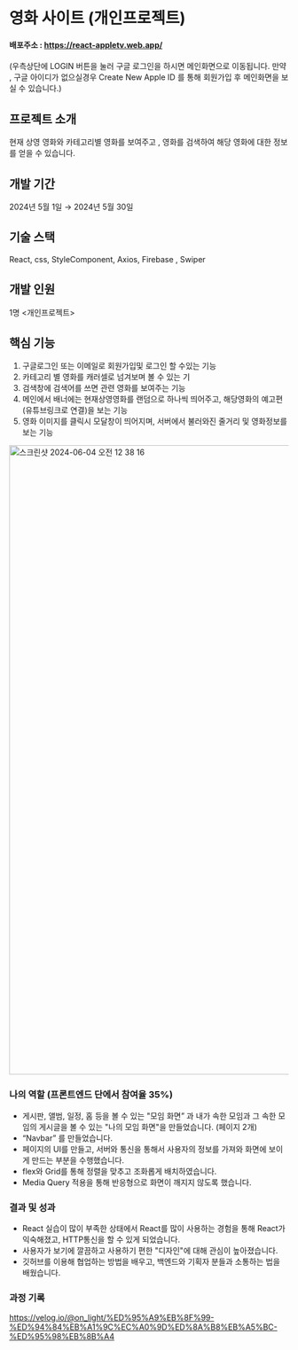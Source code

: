 # 영화 사이트 (개인프로젝트)

#### 배포주소 : <https://react-appletv.web.app/>
(우측상단에 LOGIN 버튼을 눌러 구글 로그인을 하시면 메인화면으로 이동됩니다.
만약 , 구글 아이디가 없으실경우 Create New Apple ID 를 통해 회원가입 후 메인화면을 보실 수 있습니다.)


## 프로젝트 소개 
현재 상영 영화와 카테고리별 영화를 보여주고 , 영화를 검색하여 해당 영화에 대한 정보를 얻을 수 있습니다.

## 개발 기간
2024년 5월 1일 → 2024년 5월 30일

## 기술 스택 
React, css, StyleComponent, Axios, Firebase , Swiper


## 개발 인원 
1명 <개인프로젝트> 

## 핵심 기능 
1. 구글로그인 또는 이메일로 회원가입및 로그인 할 수있는 기능
2. 카테고리 별 영화를 캐러셀로 넘겨보며 볼 수 있는 기
3. 검색창에 검색어를 쓰면 관련 영화를 보여주는 기능
4. 메인에서 배너에는 현재상영영화를 랜덤으로 하나씩 띄어주고, 해당영화의 예고편(유튜브링크로 연결)을 보는 기능
5. 영화 이미지를 클릭시 모달창이 띄어지며, 서버에서 불러와진 줄거리 및 영화정보를 보는 기능


<img width="1136" alt="스크린샷 2024-06-04 오전 12 38 16" src="https://github.com/choitoady/appleTV-project/assets/153695936/5140e249-47f8-4033-8e57-e70c59970dda">

### 나의 역할 (프론트엔드 단에서 참여율 35%)
- 게시판, 앨범, 일정, 홈 등을 볼 수 있는 "모임 화면” 과  내가 속한 모임과 그 속한 모임의 게시글을 볼 수 있는 "나의 모임 화면"을 만들었습니다. (페이지 2개)
- “Navbar” 를 만들었습니다.
-  페이지의 UI를 만들고, 서버와 통신을 통해서 사용자의 정보를 가져와 화면에 보이게 만드는 부분을 수행했습니다.
-  flex와 Grid를 통해 정렬을 맞추고 조화롭게 배치하였습니다.
-  Media Query 적용을 통해 반응형으로 화면이 깨지지 않도록 했습니다.


### 결과 및 성과
- React 실습이 많이 부족한 상태에서 React를 많이 사용하는 경험을 통해 React가 익숙해졌고, HTTP통신을 할 수 있게 되었습니다.
- 사용자가 보기에 깔끔하고 사용하기 편한 "디자인"에 대해 관심이 높아졌습니다.
- 깃허브를 이용해 협업하는 방법을 배우고, 백엔드와 기획자 분들과 소통하는 법을 배웠습니다.


### 과정 기록
<https://velog.io/@on_light/%ED%95%A9%EB%8F%99-%ED%94%84%EB%A1%9C%EC%A0%9D%ED%8A%B8%EB%A5%BC-%ED%95%98%EB%8B%A4>

